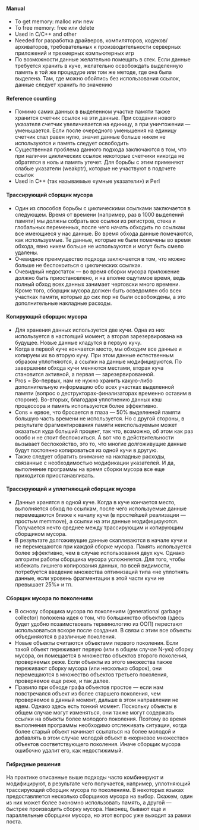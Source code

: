 #### Manual
* To get memory: malloc или new
* To free memory: free или delete
* Used in C/C++ and other
* Needed for разработка драйверов, компиляторов, кодеков/архиваторов, требовательных к производительности серверных приложений и трехмерных компьютерных игр
* По возможности данные желательно помещать в стек. Если данные требуется хранить в куче, желательно освобождать выделенную память в той же процедуре или том же методе, где она была выделена. Там, где можно обойтись без использования ссылок, данные следует хранить по значению

#### Reference counting
* Помимо самих данных в выделенном участке памяти также хранится счетчик ссылок на эти данные. При создании нового указателя счетчик увеличивается на единицу, а при уничтожении — уменьшается. Если после очередного уменьшения на единицу счетчик стал равен нулю, значит данные больше никем не используются и память следует освободить
* Существенная проблема данного подхода заключаются в том, что при наличии циклических ссылок некоторые счетчики никогда не обратятся в ноль и память утечет. Для борьбы с этим применяют слабые указатели (weakptr), которые не участвуют в подсчете ссылок
* Used in C++ (так называемые «умные указатели») и Perl

#### Трассирующий сборщик мусора
* Один из способов борьбы с циклическими ссылками заключается в следующем. Время от времени (например, раз в 1000 выделений памяти) мы должны собрать все ссылки из регистров, стека и глобальных переменных, после чего начать обходить по ссылкам все имеющиеся у нас данные. Во время обхода данные помечаются, как используемые. Те данные, которые не были помечены во время обхода, явно никем больше не используются и могут быть смело удалены.
* Очевидное преимущество подхода заключается в том, что можно больше не беспокоиться о циклических ссылках. 
* Очевидный недостаток — во время сборки мусора приложение должно быть приостановлено, и на вполне ощутимое время, ведь полный обход всех данных занимает чертовски много времени. Кроме того, сборщик мусора должен быть осведомлен обо всех участках памяти, которые до сих пор не были освобождены, а это дополнительные накладные расходы.

#### Копирующий сборщик мусора
* Для хранения данных используется две кучи. Одна из них используется в настоящий момент, а вторая зарезервирована на будущее. Новые данные кладутся в первую кучу.
* Когда в первой куче кончается место, мы обходим все данные и копируем их во вторую кучу. При этом данные естественным образом уплотняются, а ссылки на данные модифицируются. По завершении обхода кучи меняются местами, вторая куча становится активной, а первая — зарезервированной.
* Pros = Во-первых, нам не нужно хранить какую-либо дополнительную информацию обо всех участках выделенной памяти (вопрос о деструкторах-финализаторах временно оставим в стороне). Во-вторых, благодаря уплотнению данных кэш процессора и память используются более эффективно.
* Cons = ервое, что бросается в глаза — 50% выделенной памяти большую часть времени не используется. Но с другой стороны, в результате фрагментирования памяти неиспользуемым может оказаться куда больший процент, так что, возможно, об этом как раз особо и не стоит беспокоиться. А вот что в действительности вызывает беспокойство, это то, что многие долгоживущие данные будут постоянно копироваться из одной кучи в другую.
* Также следует обратить внимание на накладные расходы, связанные с необходимостью модификации указателей. И да, выполнение программы на время сборки мусора все еще приходится приостанавливать.

#### Трассирующий и уплотняющий сборщик мусора
* Данные хранятся в одной куче. Когда в куче кончается место, выполняется обход по ссылкам, после чего используемые данные перемещаются ближе к началу кучи (в простейшей реализации — простым memmove), а ссылки на эти данные модифицируются. Получается нечто среднее между трассирующим и копирующим сборщиком мусора.
* В результате долгоживущие данные скапливаются в начале кучи и не перемещаются при каждой сборке мусора. Память используется более эффективно, чем в случае использования двух куч. Однако алгоритм работы сборщика мусора усложняется. Для того, чтобы избежать лишнего копирования данных, по всей видимости, потребуется введение множества оптимизаций типа «не уплотнять данные, если уровень фрагментации в этой части кучи не превышает 25%» и тп.

#### Сборщик мусора по поколениям
* В основу сборщика мусора по поколениям (generational garbage collector) положена идея о том, что большинство объектов (здесь будет удобно позаимствовать терминологию из ООП) перестают использоваться вскоре после создания. В связи с этим все объекты объединяются в различные поколения.
* Новые объекты считаются объектами первого поколения. Если такой объект переживает первую (или в общем случае N-ую) сборку мусора, он помещается в множество объектов второго поколения, проверяемых реже. Если объекты из этого множества также переживают сборку мусора (или несколько сборок), они перемещаются в множество объектов третьего поколения, проверяемое еще реже, и так далее.
* Правило при обходе графа объектов простое — если нам повстречался объект из более старшего поколения, чем проверяемое в данный момент, дальше в этом направлении не идем. Однако здесь есть тонкий момент. Поскольку объекты в общем случае могут изменяться, они также могут содержать ссылки на объекты более молодого поколения. Поэтому во время выполнения программы необходимо отслеживать ситуации, когда более старый объект начинает ссылаться на более молодой и добавлять в этом случае молодой объект в «корневое множество» объектов соответствующего поколения. Иначе сборщик мусора ошибочно удалит его, как недостижимый.

#### Гибридные решения
 На практике описанные выше подходы часто комбинируют и модифицируют, в результате чего получается, например, уплотняющий трассирующий сборщик мусора по поколениям. В некоторых языках предоставляется несколько сборщиков мусора на выбор. Скажем, один из них может более экономно использовать память, а другой — быстрее производить сборку мусора. Наконец, бывают еще и параллельные сборщики мусора, но этот вопрос уже выходит за рамки поста.

